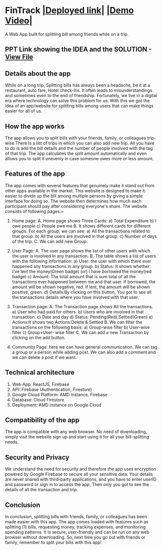 # FinTrack <a href="https://fintrack-nrj.netlify.app/">|Deployed link|</a> <a href="https://youtu.be/GW1fLwpzIvk">|Demo Video|</a>
A Web App built for splitting bill among friends while on a trip.

## PPT Link showing the IDEA and the SOLUTION - <a href="https://drive.google.com/file/d/1ToIpn5ARSm9cpdmct7M6TuMYlO6rvwg1/view?usp=sharing">View File</a>

## Details about the app

While on a long trip, Splitting bills has always been a headache, be it at a restaurant, auto fare, Hotel check-ins. It often leads to misunderstandings and 
sometimes even to the end of friendship. Fortunately, we live in a digital era where technology can solve this problem for us. With this we got the idea of 
an app/website for splitting bills among users that can make things easier for all of us.

## How the app works
The app allows you to split bills with your friends, family, or colleagues trip-wise.There is a list of trips in which you can also add new trip. 
All you have to do is add the bill details and the number of people involved with the tag of that trip. 
The app calculates the split amount automatically and even allows you to split it unevenly in case someone owes more or less amount. 

## Features of the app
The app comes with several features that genuinely make it stand out from other apps available in the market.
This website is designed to make it easier to divide up the bill among multiple persons by giving a simple interface for doing so. 
The website then determines how much each participant should pay after considering everyone's share. 
The website consists of following pages:=
  1. Home page:
  	A. Home page shows Three Cards:
		a) Total Expenditure
		b) I owe people
		c) People owe me
	B. It shows different cards for different groups. For each group, we can see:
      		a) All the transactions related to that group.
      		b) All the users are involved in that group.
      		c) Number of days of the trip.
    	C. We can add new Group.
    
  2. User Page: 
  	A. The user page shows the list of other users with which the user is involved in any transaction.
	B. The table shows a list of users with the following information: 
  		a) User: the user with which there ever happened any transactions in any group.
		b) Status: It shows whether I've lent the money(Green badge) (or) I have borrowed the money(red badge)
		c) Amount: The total amount that is sum total of all the transactions ever happened between me and that user. If borrowed, the amount will be shown negative, red. If lent, the amount will be shown positive, green.
		d) Details:By clicking on this button, You got to see all the transactions details where you have involved with that user.
         
  3. Transaction page:
  	A. The Transaction page shows All the transactions.
		a) User who had paid for others.
		b) Users who are involved in that transaction.
		c) Date and day 
		d) Status: Pending(Red),Settled(Green) 
		e) Actions:It shows two Actions:Delete & Settled
    	B. We can filter the transactions on the following basis:
    		a) Group-wise filter
		b) User-wise filter
		c) Group+User- wise filter
	C. We can add a new Transaction by clicking on the add button.
    
  4. Community Page: here we can have general communication. We can tag a group or a person  while adding post. We can also add a comment and we can delete a post if we want.


## Technical architecture
1. Web App: ReactJS, Firebase
2. API: Firebase (Authentication, Firestore)
3. Google Cloud Platform: AMD instance, Firebase
4. Database: Cloud Firestore
5. Deployment: AMD instance on Google Cloud

## Compatibility of the app
The app is compatible with any web browser. No need of downloading, simply visit the website sign up and start using it for all your bill-splitting needs.

## Security and Privacy 
We understand the need for security and therefore the app uses encryption powered by Google Firebase to secure all your sensitive data. Your details are never shared with third-party
applications, and you have to enter userID and password or sign in to access the app, Then only you got to see the details of all the transaction and trip.

## Conclusion
In conclusion, splitting bills with friends, family, or colleagues has been made easier with this app. The app comes loaded with features such as splitting (1)
bills, requesting money, tracking expenses, and monitoring spending patterns. It is secure, user-friendly and can be run on any web browser without downloading. So, next time you go out with friends or family, remember to split your bills with this app!
